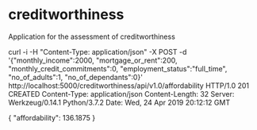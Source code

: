 # creditworthiness
Application for the assessment of creditworthiness

curl -i -H "Content-Type: application/json" -X POST -d '{"monthly_income":2000, "mortgage_or_rent":200, "monthly_credit_commitments":0, "employment_status":"full_time", "no_of_adults":1, "no_of_dependants":0}' http://localhost:5000/creditworthiness/api/v1.0/affordability
HTTP/1.0 201 CREATED
Content-Type: application/json
Content-Length: 32
Server: Werkzeug/0.14.1 Python/3.7.2
Date: Wed, 24 Apr 2019 20:12:12 GMT

{
  "affordability": 136.1875
}